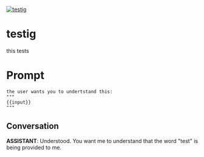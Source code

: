 
[![testig](https://flow-prompt-covers.s3.us-west-1.amazonaws.com/icon/Flat/i21.png)]()
# testig 
this tests

# Prompt

```
the user wants you to undertstand this: 
"""
{{input}}
"""   
```

## Conversation

**ASSISTANT**: Understood. You want me to understand that the word "test" is being provided to me.


